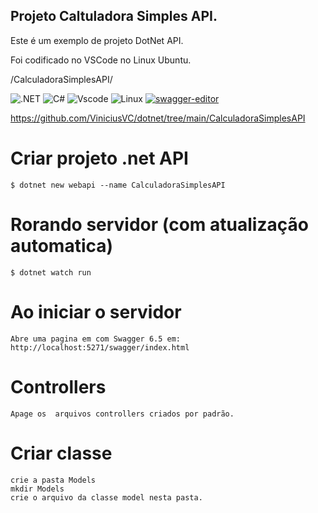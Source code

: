 
## Projeto Caltuladora Simples API.

Este é um exemplo de projeto DotNet API.

Foi codificado no VSCode no Linux Ubuntu.

/CalculadoraSimplesAPI/

![.NET](https://img.shields.io/badge/.NET-5C2D91?style=for-the-badge&logo=.net&logoColor=white)
![C#](https://img.shields.io/badge/c%23-%23239120.svg?style=for-the-badge&logo=csharp&logoColor=white)
![Vscode](https://img.shields.io/badge/Vscode-007ACC?style=for-the-badge&logo=visual-studio-code&logoColor=white)
![Linux](https://img.shields.io/badge/Linux-000?style=for-the-badge&logo=linux&logoColor=FCC624)
[![swagger-editor](https://img.shields.io/badge/open--API-in--editor-brightgreen.svg?style=flat&label=client%20open-api-v3)](https://editor.swagger.io/?url=https://raw.githubusercontent.com/lucaro/DRES/master/doc/oas-client.json)

https://github.com/ViniciusVC/dotnet/tree/main/CalculadoraSimplesAPI

# Criar projeto .net API
```
$ dotnet new webapi --name CalculadoraSimplesAPI
```

# Rorando servidor (com atualização automatica)
```
$ dotnet watch run
```

# Ao iniciar o servidor 
```
Abre uma pagina em com Swagger 6.5 em:
http://localhost:5271/swagger/index.html
```

# Controllers
```
Apage os  arquivos controllers criados por padrão.
```

# Criar classe
```
crie a pasta Models
mkdir Models
crie o arquivo da classe model nesta pasta.

```
